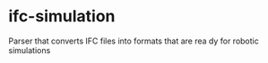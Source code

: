 # ifc-simulation
Parser that converts IFC files into formats that are rea
dy for robotic simulations

